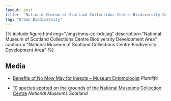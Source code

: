 ```yaml
---
layout: post
title:  "National Museum of Scotland Collections Centre Biodiversity Development Area"
tag: "Urban Biodiversity"
---
```


{% include figure.html img="/imgs/nms-cc-bdr.jpg"
  description="National Museum of Scotland Collections Centre Biodiversity Development Area"
  caption = "National Museum of Scotland Collections Centre Biodiversity Development Area" %}


## Media

- [Benefits of No Mow May for Insects – Museum Entomologist](https://www.plantlife.org.uk/benefits-of-no-mow-may-for-insects-museum-entomologist/) _Plantlife_

- [10 species spotted on the grounds of the National Museums Collection Centre](https://www.nms.ac.uk/discover-catalogue/10-species-spotted-on-the-grounds-of-the-national-museums-collection-centre) _National Museums Scotland_
